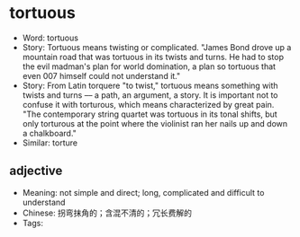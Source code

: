 # tortuous

- Word: tortuous
- Story: Tortuous means twisting or complicated. "James Bond drove up a mountain road that was tortuous in its twists and turns. He had to stop the evil madman's plan for world domination, a plan so tortuous that even 007 himself could not understand it."
- Story: From Latin torquere "to twist," tortuous means something with twists and turns –– a path, an argument, a story. It is important not to confuse it with torturous, which means characterized by great pain. "The contemporary string quartet was tortuous in its tonal shifts, but only torturous at the point where the violinist ran her nails up and down a chalkboard."
- Similar: torture

## adjective

- Meaning: not simple and direct; long, complicated and difficult to understand
- Chinese: 拐弯抹角的；含混不清的；冗长费解的
- Tags: 

